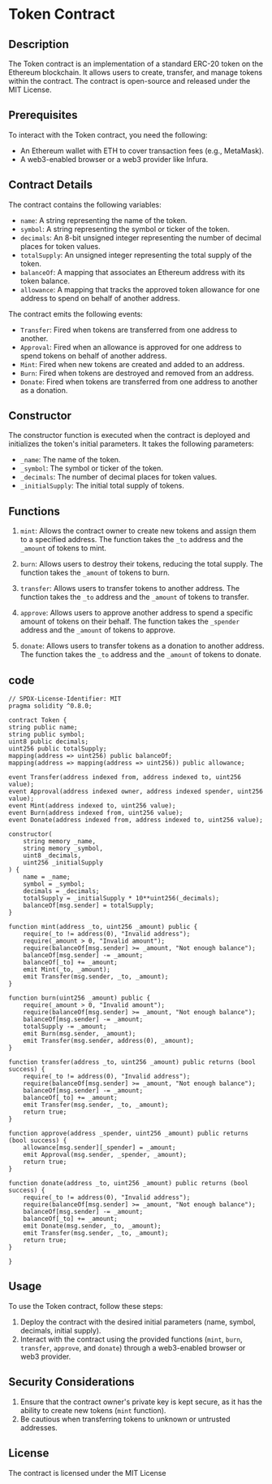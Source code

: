 # Token Contract 

## Description
The Token contract is an implementation of a standard ERC-20 token on the Ethereum blockchain. It allows users to create, transfer, and manage tokens within the contract. The contract is open-source and released under the MIT License.

## Prerequisites
To interact with the Token contract, you need the following:
- An Ethereum wallet with ETH to cover transaction fees (e.g., MetaMask).
- A web3-enabled browser or a web3 provider like Infura.

## Contract Details
The contract contains the following variables:

- `name`: A string representing the name of the token.
- `symbol`: A string representing the symbol or ticker of the token.
- `decimals`: An 8-bit unsigned integer representing the number of decimal places for token values.
- `totalSupply`: An unsigned integer representing the total supply of the token.
- `balanceOf`: A mapping that associates an Ethereum address with its token balance.
- `allowance`: A mapping that tracks the approved token allowance for one address to spend on behalf of another address.

The contract emits the following events:

- `Transfer`: Fired when tokens are transferred from one address to another.
- `Approval`: Fired when an allowance is approved for one address to spend tokens on behalf of another address.
- `Mint`: Fired when new tokens are created and added to an address.
- `Burn`: Fired when tokens are destroyed and removed from an address.
- `Donate`: Fired when tokens are transferred from one address to another as a donation.

## Constructor
The constructor function is executed when the contract is deployed and initializes the token's initial parameters. It takes the following parameters:
- `_name`: The name of the token.
- `_symbol`: The symbol or ticker of the token.
- `_decimals`: The number of decimal places for token values.
- `_initialSupply`: The initial total supply of tokens.

## Functions

1. `mint`: Allows the contract owner to create new tokens and assign them to a specified address. The function takes the `_to` address and the `_amount` of tokens to mint.

2. `burn`: Allows users to destroy their tokens, reducing the total supply. The function takes the `_amount` of tokens to burn.

3. `transfer`: Allows users to transfer tokens to another address. The function takes the `_to` address and the `_amount` of tokens to transfer.

4. `approve`: Allows users to approve another address to spend a specific amount of tokens on their behalf. The function takes the `_spender` address and the `_amount` of tokens to approve.

5. `donate`: Allows users to transfer tokens as a donation to another address. The function takes the `_to` address and the `_amount` of tokens to donate.

## code

    // SPDX-License-Identifier: MIT
    pragma solidity ^0.8.0;

    contract Token {
    string public name;
    string public symbol;
    uint8 public decimals;
    uint256 public totalSupply;
    mapping(address => uint256) public balanceOf;
    mapping(address => mapping(address => uint256)) public allowance;

    event Transfer(address indexed from, address indexed to, uint256 value);
    event Approval(address indexed owner, address indexed spender, uint256 value);
    event Mint(address indexed to, uint256 value);
    event Burn(address indexed from, uint256 value);
    event Donate(address indexed from, address indexed to, uint256 value);

    constructor(
        string memory _name,
        string memory _symbol,
        uint8 _decimals,
        uint256 _initialSupply
    ) {
        name = _name;
        symbol = _symbol;
        decimals = _decimals;
        totalSupply = _initialSupply * 10**uint256(_decimals);
        balanceOf[msg.sender] = totalSupply;
    }

    function mint(address _to, uint256 _amount) public {
        require(_to != address(0), "Invalid address");
        require(_amount > 0, "Invalid amount");
        require(balanceOf[msg.sender] >= _amount, "Not enough balance");
        balanceOf[msg.sender] -= _amount;
        balanceOf[_to] += _amount;
        emit Mint(_to, _amount);
        emit Transfer(msg.sender, _to, _amount);
    }

    function burn(uint256 _amount) public {
        require(_amount > 0, "Invalid amount");
        require(balanceOf[msg.sender] >= _amount, "Not enough balance");
        balanceOf[msg.sender] -= _amount;
        totalSupply -= _amount;
        emit Burn(msg.sender, _amount);
        emit Transfer(msg.sender, address(0), _amount);
    }

    function transfer(address _to, uint256 _amount) public returns (bool success) {
        require(_to != address(0), "Invalid address");
        require(balanceOf[msg.sender] >= _amount, "Not enough balance");
        balanceOf[msg.sender] -= _amount;
        balanceOf[_to] += _amount;
        emit Transfer(msg.sender, _to, _amount);
        return true;
    }

    function approve(address _spender, uint256 _amount) public returns (bool success) {
        allowance[msg.sender][_spender] = _amount;
        emit Approval(msg.sender, _spender, _amount);
        return true;
    }

    function donate(address _to, uint256 _amount) public returns (bool success) {
        require(_to != address(0), "Invalid address");
        require(balanceOf[msg.sender] >= _amount, "Not enough balance");
        balanceOf[msg.sender] -= _amount;
        balanceOf[_to] += _amount;
        emit Donate(msg.sender, _to, _amount);
        emit Transfer(msg.sender, _to, _amount);
        return true;
    }

    }


## Usage
To use the Token contract, follow these steps:
1. Deploy the contract with the desired initial parameters (name, symbol, decimals, initial supply).
2. Interact with the contract using the provided functions (`mint`, `burn`, `transfer`, `approve`, and `donate`) through a web3-enabled browser or web3 provider.

## Security Considerations
1. Ensure that the contract owner's private key is kept secure, as it has the ability to create new tokens (`mint` function).
2. Be cautious when transferring tokens to unknown or untrusted addresses.

## License
The contract is licensed under the MIT License

